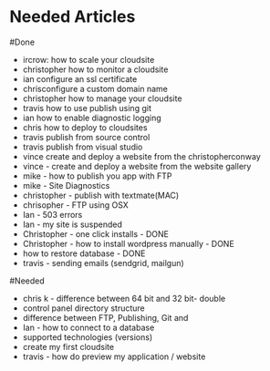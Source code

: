 Needed Articles
==================

#Done
- ircrow:  how to scale your cloudsite
- christopher how to monitor a cloudsite
- ian configure an ssl certificate
- chrisconfigure a custom domain name
- christopher how to manage your cloudsite
- travis how to use publish using git
- ian how to enable diagnostic logging
- chris how to deploy to cloudsites
- travis publish from source control
- travis publish from visual studio
- vince create and deploy a website from the christopherconway
- vince - create and deploy a website from the website gallery
- mike - how to publish you app with FTP
- mike - Site Diagnostics
- christopher - publish with textmate(MAC)
- chrisopher - FTP using OSX
- Ian - 503 errors
- Ian - my site is suspended
- Christopher - one click installs - DONE
- Christopher - how to install wordpress manually - DONE
- how to restore database - DONE
- travis - sending emails (sendgrid, mailgun)


#Needed

- chris k - difference between 64 bit and 32 bit- double
- control panel directory structure
- difference between FTP, Publishing, Git and 
- Ian - how to connect to a database
- supported technologies (versions)
- create my first cloudsite
- travis - how do preview my application / website
